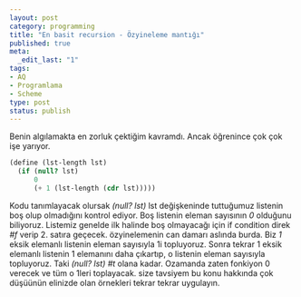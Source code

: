 ```yaml
---
layout: post
category: programming
title: "En basit recursion - Özyineleme mantığı"
published: true
meta:
  _edit_last: "1"
tags:
- AQ
- Programlama
- Scheme
type: post
status: publish
---
```

Benin algılamakta en zorluk çektiğim kavramdı. Ancak öğrenince çok çok işe yarıyor.
```scheme
(define (lst-length lst)
  (if (null? lst)
      0
      (+ 1 (lst-length (cdr lst)))))
```

Kodu tanımlayacak olursak _(null? lst)_ lst değişkeninde tuttuğumuz listenin boş olup olmadığını kontrol ediyor. Boş listenin eleman sayısının _0_ olduğunu biliyoruz. Listemiz genelde ilk halinde boş olmayacağı için if condition direk _#f_ verip 2. satıra geçecek. özyinelemenin can damarı aslında burda. Biz _1_ eksik elemanlı listenin eleman sayısıyla 1i topluyoruz. Sonra tekrar 1 eksik elemanlı listenin 1 elemanını daha çıkartıp, o listenin eleman sayısıyla topluyoruz. Taki _(null? lst) #t_ olana kadar. Ozamanda zaten fonkiyon 0 verecek ve tüm o 1leri toplayacak. size tavsiyem bu konu hakkında çok düşüünün elinizde olan örnekleri tekrar tekrar uygulayın.
